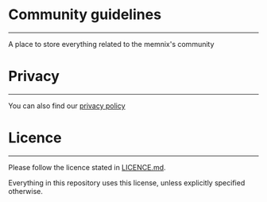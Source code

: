 # Community guidelines
___
A place to store everything related to the memnix's community

# Privacy
___
You can also find our [privacy policy](PRIVACY.md)

# Licence
___

Please follow the licence stated in [LICENCE.md](LICENCE.md).

Everything in this repository uses this license, unless explicitly specified otherwise.

